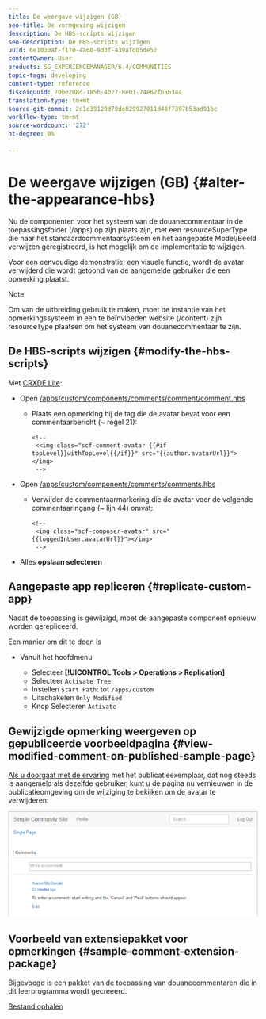 ```yaml
---
title: De weergave wijzigen (GB)
seo-title: De vormgeving wijzigen
description: De HBS-scripts wijzigen
seo-description: De HBS-scripts wijzigen
uuid: 6e1030af-f170-4a60-9d3f-439afd05de57
contentOwner: User
products: SG_EXPERIENCEMANAGER/6.4/COMMUNITIES
topic-tags: developing
content-type: reference
discoiquuid: 70be208d-185b-4b27-8e01-74e62f656344
translation-type: tm+mt
source-git-commit: 2d1e39120d79de029927011d48f7397b53ad91bc
workflow-type: tm+mt
source-wordcount: '272'
ht-degree: 0%

---
```



# De weergave wijzigen (GB) {#alter-the-appearance-hbs}

Nu de componenten voor het systeem van de douanecommentaar in de toepassingsfolder (/apps) op zijn plaats zijn, met een resourceSuperType die naar het standaardcommentaarsysteem en het aangepaste Model/Beeld verwijzen geregistreerd, is het mogelijk om de implementatie te wijzigen.

Voor een eenvoudige demonstratie, een visuele functie, wordt de avatar verwijderd die wordt getoond van de aangemelde gebruiker die een opmerking plaatst.

>[!NOTE]
>
>Om van de uitbreiding gebruik te maken, moet de instantie van het opmerkingssysteem in een te beïnvloeden website (/content) zijn resourceType plaatsen om het systeem van douanecommentaar te zijn.

## De HBS-scripts wijzigen {#modify-the-hbs-scripts}

Met [CRXDE Lite](../../help/sites-developing/developing-with-crxde-lite.md):

* Open [/apps/custom/components/comments/comment/comment.hbs](http://localhost:4502/crx/de/index.jsp#/apps/custom/components/comments/comment/comment.hbs)

   * Plaats een opmerking bij de tag die de avatar bevat voor een commentaarbericht (~ regel 21):

      ```
      <!--
       <<img class="scf-comment-avatar {{#if topLevel}}withTopLevel{{/if}}" src="{{author.avatarUrl}}"></img>
       -->
      ```

* Open [/apps/custom/components/comments/comments.hbs](http://localhost:4502/crx/de/index.jsp#/apps/custom/components/comments/comments.hbs)

   * Verwijder de commentaarmarkering die de avatar voor de volgende commentaaringang (~ lijn 44) omvat:

      ```
      <!--
       <img class="scf-composer-avatar" src="{{loggedInUser.avatarUrl}}"></img>
       -->
      ```

* Alles **opslaan selecteren**

## Aangepaste app repliceren {#replicate-custom-app}

Nadat de toepassing is gewijzigd, moet de aangepaste component opnieuw worden gerepliceerd.

Een manier om dit te doen is

* Vanuit het hoofdmenu

   * Selecteer **[!UICONTROL Tools > Operations > Replication]**
   * Selecteer `Activate Tree`
   * Instellen `Start Path`: tot `/apps/custom`
   * Uitschakelen `Only Modified`
   * Knop Selecteren `Activate`

## Gewijzigde opmerking weergeven op gepubliceerde voorbeeldpagina {#view-modified-comment-on-published-sample-page}

[Als u doorgaat met de ervaring](extend-sample-page.md#publish-sample-page) met het publicatieexemplaar, dat nog steeds is aangemeld als dezelfde gebruiker, kunt u de pagina nu vernieuwen in de publicatieomgeving om de wijziging te bekijken om de avatar te verwijderen:

![chlimage_1-81](assets/chlimage_1-81.png)

## Voorbeeld van extensiepakket voor opmerkingen {#sample-comment-extension-package}

Bijgevoegd is een pakket van de toepassing van douanecommentaren die in dit leerprogramma wordt gecreeerd.

[Bestand ophalen](assets/sample-comment-extension-6-1-fp3.zip)